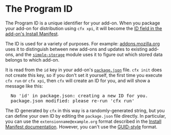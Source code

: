 <!-- This Source Code Form is subject to the terms of the Mozilla Public
   - License, v. 2.0. If a copy of the MPL was not distributed with this
   - file, You can obtain one at http://mozilla.org/MPL/2.0/. -->

# The Program ID #

The Program ID is a unique identifier for your add-on. When you package your
add-on for distribution using `cfx xpi`, it will become the
[ID field in the add-on's Install Manifest](https://developer.mozilla.org/en/install.rdf#id).

The ID is used for a variety
of purposes. For example: [addons.mozilla.org](http://addons.mozilla.org) uses
it to distinguish between new add-ons and updates to existing add-ons, and the
[`simple-storage`](modules/sdk/simple-storage.html) module uses it
to figure out which stored data belongs to which add-on.

It is read from the `id` key in your add-on's [`package.json`](dev-guide/package-spec.html) file.
`cfx init` does not create this key, so if you don't set it yourself, the
first time you execute `cfx run` or `cfx xpi`, then `cfx` will create an
ID for you, and will show a message like this:

<pre>
  No 'id' in package.json: creating a new ID for you.
  package.json modified: please re-run 'cfx run'
</pre>

The ID generated by `cfx` in this way is a randomly-generated string, but
you can define your own ID by editing the `package.json` file
directly. In particular, you can use the `extensionname@example.org` format
described in the
[Install Manifest documentation](https://developer.mozilla.org/en/install.rdf#id).
However, you can't use the
[GUID-style](https://developer.mozilla.org/en/Generating_GUIDs) format.
